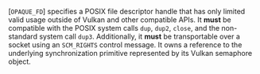 [`OPAQUE_FD`] specifies a POSIX
file descriptor handle that has only limited valid usage outside of
Vulkan and other compatible APIs.
It  **must**  be compatible with the POSIX system calls `dup`, `dup2`,
`close`, and the non-standard system call `dup3`.
Additionally, it  **must**  be transportable over a socket using an
`SCM_RIGHTS` control message.
It owns a reference to the underlying synchronization primitive
represented by its Vulkan semaphore object.